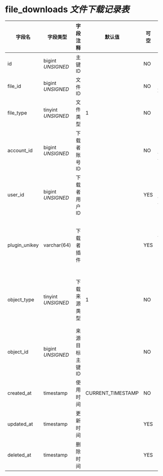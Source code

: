 # file_downloads *文件下载记录表*

| 字段名 | 字段类型 | 字段注释 | 默认值 | 可空 | 备注 |
| --- | --- | --- | --- | --- | --- |
| id | bigint *UNSIGNED* | 主键 ID |  | NO | 自动递赠 |
| file_id | bigint *UNSIGNED* | 文件 ID |  | NO | 关联字段 [files->id](files.md) |
| file_type | tinyint *UNSIGNED* | 文件类型 | 1 | NO | 1.图片 / 2.视频 / 3.音频 / 4.文档 |
| account_id | bigint *UNSIGNED* | 下载者账号 ID |  | NO | 关联字段 [accounts->id](../accounts/accounts.md) |
| user_id | bigint *UNSIGNED* | 下载者用户 ID |  | YES | 关联字段 [users->id](../users/users.md) |
| plugin_unikey | varchar(64) | 下载者插件 |  | YES | 关联字段 [plugins->unikey](../plugins/plugins.md)<br>如果在插件中下载，则是该插件 unikey |
| object_type | tinyint *UNSIGNED* | 下载来源类型 | 1 | NO | 1.用户 / 2.小组 / 3.话题 / 4.帖子 / 5.评论 / 6.扩展内容 |
| object_id | bigint *UNSIGNED* | 来源目标主键 ID |  | NO |  |
| created_at | timestamp | 使用时间 | CURRENT_TIMESTAMP | NO | 下载时间 |
| updated_at | timestamp | 更新时间 |  | YES |  |
| deleted_at | timestamp | 删除时间 |  | YES |  |